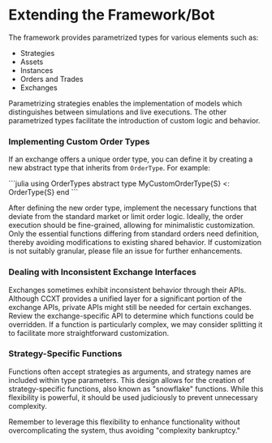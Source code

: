 # Extending the Framework/Bot

The framework provides parametrized types for various elements such as:
- Strategies
- Assets
- Instances
- Orders and Trades
- Exchanges

Parametrizing strategies enables the implementation of models which distinguishes between simulations and live executions. The other parametrized types facilitate the introduction of custom logic and behavior.

### Implementing Custom Order Types

If an exchange offers a unique order type, you can define it by creating a new abstract type that inherits from `OrderType`. For example:

\```julia
using OrderTypes
abstract type MyCustomOrderType{S} <: OrderType{S} end
\```

After defining the new order type, implement the necessary functions that deviate from the standard market or limit order logic. Ideally, the order execution should be fine-grained, allowing for minimalistic customization. Only the essential functions differing from standard orders need definition, thereby avoiding modifications to existing shared behavior. If customization is not suitably granular, please file an issue for further enhancements.

### Dealing with Inconsistent Exchange Interfaces

Exchanges sometimes exhibit inconsistent behavior through their APIs. Although CCXT provides a unified layer for a significant portion of the exchange APIs, private APIs might still be needed for certain exchanges. Review the exchange-specific API to determine which functions could be overridden. If a function is particularly complex, we may consider splitting it to facilitate more straightforward customization.

### Strategy-Specific Functions

Functions often accept strategies as arguments, and strategy names are included within type parameters. This design allows for the creation of strategy-specific functions, also known as "snowflake" functions. While this flexibility is powerful, it should be used judiciously to prevent unnecessary complexity.

Remember to leverage this flexibility to enhance functionality without overcomplicating the system, thus avoiding "complexity bankruptcy."
